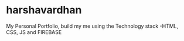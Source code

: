 # harshavardhan
My Personal Portfolio, build my me using the Technology stack -HTML, CSS, JS and FIREBASE 
